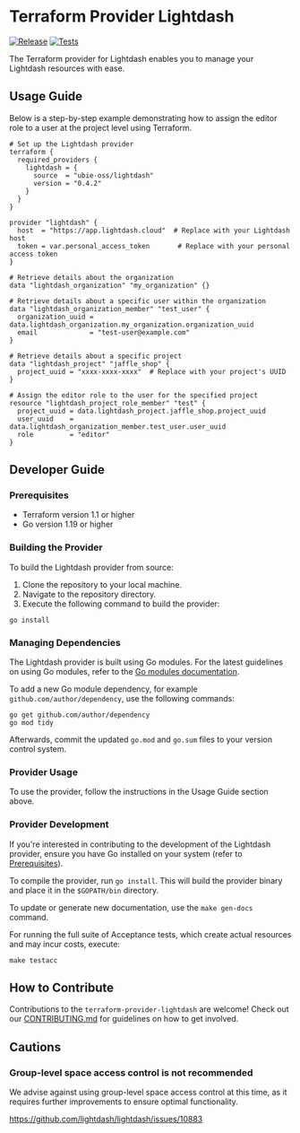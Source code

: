 # Terraform Provider Lightdash

[![Release](https://github.com/ubie-oss/terraform-provider-lightdash/actions/workflows/release.yml/badge.svg)](https://github.com/ubie-oss/terraform-provider-lightdash/actions/workflows/release.yml)
[![Tests](https://github.com/ubie-oss/terraform-provider-lightdash/actions/workflows/test.yml/badge.svg)](https://github.com/ubie-oss/terraform-provider-lightdash/actions/workflows/test.yml)

The Terraform provider for Lightdash enables you to manage your Lightdash resources with ease.

## Usage Guide

Below is a step-by-step example demonstrating how to assign the editor role to a user at the project level using Terraform.

```hcl
# Set up the Lightdash provider
terraform {
  required_providers {
    lightdash = {
      source  = "ubie-oss/lightdash"
      version = "0.4.2"
    }
  }
}

provider "lightdash" {
  host  = "https://app.lightdash.cloud"  # Replace with your Lightdash host
  token = var.personal_access_token       # Replace with your personal access token
}

# Retrieve details about the organization
data "lightdash_organization" "my_organization" {}

# Retrieve details about a specific user within the organization
data "lightdash_organization_member" "test_user" {
  organization_uuid = data.lightdash_organization.my_organization.organization_uuid
  email             = "test-user@example.com"
}

# Retrieve details about a specific project
data "lightdash_project" "jaffle_shop" {
  project_uuid = "xxxx-xxxx-xxxx"  # Replace with your project's UUID
}

# Assign the editor role to the user for the specified project
resource "lightdash_project_role_member" "test" {
  project_uuid = data.lightdash_project.jaffle_shop.project_uuid
  user_uuid    = data.lightdash_organization_member.test_user.user_uuid
  role         = "editor"
}
```

## Developer Guide

### Prerequisites

- Terraform version 1.1 or higher
- Go version 1.19 or higher

### Building the Provider

To build the Lightdash provider from source:

1. Clone the repository to your local machine.
2. Navigate to the repository directory.
3. Execute the following command to build the provider:

```shell
go install
```

### Managing Dependencies

The Lightdash provider is built using Go modules. For the latest guidelines on using Go modules, refer to the [Go modules documentation](https://github.com/golang/go/wiki/Modules).

To add a new Go module dependency, for example `github.com/author/dependency`, use the following commands:

```shell
go get github.com/author/dependency
go mod tidy
```

Afterwards, commit the updated `go.mod` and `go.sum` files to your version control system.

### Provider Usage

To use the provider, follow the instructions in the Usage Guide section above.

### Provider Development

If you're interested in contributing to the development of the Lightdash provider, ensure you have Go installed on your system (refer to [Prerequisites](#prerequisites)).

To compile the provider, run `go install`. This will build the provider binary and place it in the `$GOPATH/bin` directory.

To update or generate new documentation, use the `make gen-docs` command.

For running the full suite of Acceptance tests, which create actual resources and may incur costs, execute:

```shell
make testacc
```

## How to Contribute

Contributions to the `terraform-provider-lightdash` are welcome! Check out our [CONTRIBUTING.md](CONTRIBUTING.md) for guidelines on how to get involved.

## Cautions

### Group-level space access control is not recommended

We advise against using group-level space access control at this time, as it requires further improvements to ensure optimal functionality.

<https://github.com/lightdash/lightdash/issues/10883>
